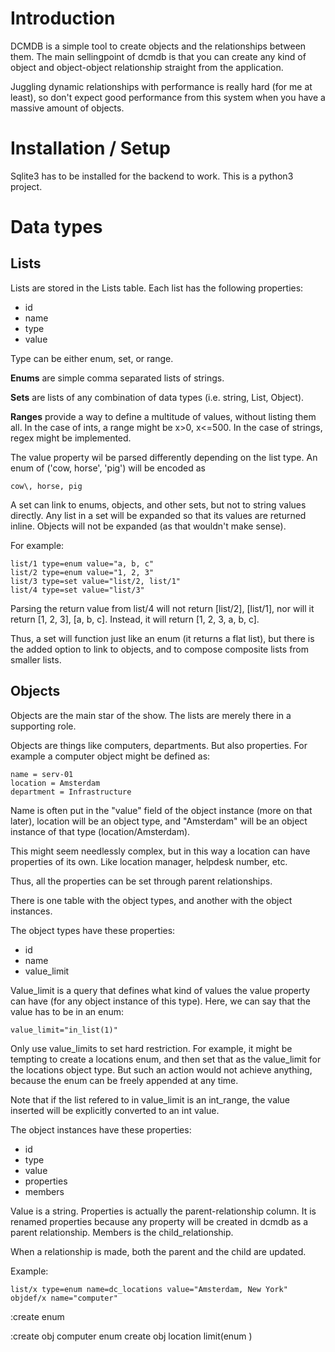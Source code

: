 # Introduction
DCMDB is a simple tool to create objects and the relationships between them.
The main sellingpoint of dcmdb is that you can create any kind of object
and object-object relationship straight from the application.

Juggling dynamic relationships with performance is really hard (for me at least),
so don't expect good performance from this system when you have a massive amount
of objects.

# Installation / Setup
Sqlite3 has to be installed for the backend to work. This is a python3 project.

# Data types
## Lists
Lists are stored in the Lists table. 
Each list has the following properties:
- id
- name
- type
- value

Type can be either enum, set, or range. 

**Enums** are simple comma separated lists of 
strings. 

**Sets** are lists of any combination of data types (i.e. string, 
List, Object). 

**Ranges** provide a way to define a multitude of values, without
listing them all. In the case of ints, a range might be x>0, x<=500. In the case
of strings, regex might be implemented.

The value property wil be parsed differently depending on the list type.
An enum of ('cow, horse', 'pig') will be encoded as 
```
cow\, horse, pig
```

A set can link to enums, objects, and other sets, but not to string values directly.
Any list in a set will be expanded so that its values are returned inline. 
Objects will not be expanded (as that wouldn't make sense).

For example:
```
list/1 type=enum value="a, b, c"
list/2 type=enum value="1, 2, 3"
list/3 type=set value="list/2, list/1"
list/4 type=set value="list/3"
```
Parsing the return value from list/4 will not return [list/2], [list/1], nor
will it return [1, 2, 3], [a, b, c]. Instead, it will return [1, 2, 3, a, b, c].

Thus, a set will function just like an enum (it returns a flat list), but there
is the added option to link to objects, and to compose composite lists from smaller
lists.

## Objects
Objects are the main star of the show. The lists are merely there in a supporting 
role. 

Objects are things like computers, departments. But also properties. For example
a computer object might be defined as:
```
name = serv-01
location = Amsterdam
department = Infrastructure
```
Name is often put in the "value" field of the object instance (more on that
later), location will be an object type, and "Amsterdam" will be an object 
instance of that type (location/Amsterdam).

This might seem needlessly complex, but in this way a location can have properties
of its own. Like location manager, helpdesk number, etc.

Thus, all the properties can be set through parent relationships.

There is one table with the object types, and another with the object 
instances. 

The object types have these properties:
- id
- name
- value_limit

Value_limit is a query that defines what kind of values
the value property can have (for any object instance of this type). Here,
we can say that the value has to be in an enum:

```
value_limit="in_list(1)"
```

Only use value_limits to set hard restriction. For example, it might be tempting
to create a locations enum, and then set that as the value_limit for the locations
object type. But such an action would not achieve anything, because the enum can
be freely appended at any time.

Note that if the list refered to in value_limit is an int_range, the value inserted 
will be explicitly converted to an int value.


The object instances have these properties:
- id
- type
- value
- properties
- members

Value is a string.  Properties is actually the parent-relationship 
column. It is renamed properties because any property will be created in 
dcmdb as a parent relationship. Members is the child_relationship. 

When a relationship is made, both the parent and the child are updated.

Example:
```
list/x type=enum name=dc_locations value="Amsterdam, New York"
objdef/x name="computer" 
```





:create enum

:create
obj computer
enum 
create obj location limit(enum )


